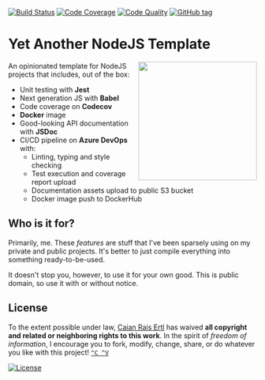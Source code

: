 [![Build Status][devops-shield]][devops-url]
[![Code Coverage][codecov-shield]][codecov-url]
[![Code Quality][lgtm-shield]][lgtm-url]
[![GitHub tag][tag-shield]][tag-url]

# Yet Another NodeJS Template

<img src="logo.svg" height="240px" align="right"/>

An opinionated template for NodeJS projects that includes, out of the box:

- Unit testing with __Jest__
- Next generation JS with __Babel__
- Code coverage on __Codecov__
- __Docker__ image
- Good-looking API documentation with __JSDoc__
- CI/CD pipeline on __Azure DevOps__ with:
    - Linting, typing and style checking
    - Test execution and coverage report upload
    - Documentation assets upload to public S3 bucket
    - Docker image push to DockerHub

[devops-shield]: https://img.shields.io/azure-devops/build/caian-org/6b8362d8-2849-47c8-8720-1215a3f121c3/3.svg?logo=azure-pipelines&style=flat-square
[devops-url]: https://dev.azure.com/caian-org/yant/_build

[codecov-shield]: https://img.shields.io/codecov/c/github/caian-org/yant.svg?logo=codecov&logoColor=FFF&style=flat-square
[codecov-url]: https://codecov.io/gh/caian-org/yant

[lgtm-shield]: https://img.shields.io/lgtm/grade/javascript/g/caian-org/yant.svg?logo=lgtm&style=flat-square
[lgtm-url]: https://lgtm.com/projects/g/caian-org/yant/context:javascript

[tag-shield]: https://img.shields.io/github/tag/caian-org/yant.svg?logo=git&logoColor=FFF&style=flat-square
[tag-url]: https://github.com/caian-org/yant/releases


## Who is it for?

Primarily, me. These _features_ are stuff that I've been sparsely using on my
private and public projects. It's better to just compile everything into
something ready-to-be-used.

It doesn't stop you, however, to use it for your own good. This is public
domain, so use it with or without notice.


## License

To the extent possible under law, [Caian Rais Ertl][me] has waived __all
copyright and related or neighboring rights to this work__. In the spirit of
_freedom of information_, I encourage you to fork, modify, change, share, or do
whatever you like with this project! [`^C ^V`][kopimi]

[![License][cc-shield]][cc-url]

[me]: https://github.com/caiertl
[cc-shield]: https://forthebadge.com/images/badges/cc-0.svg
[cc-url]: http://creativecommons.org/publicdomain/zero/1.0

[kopimi]: https://kopimi.com
